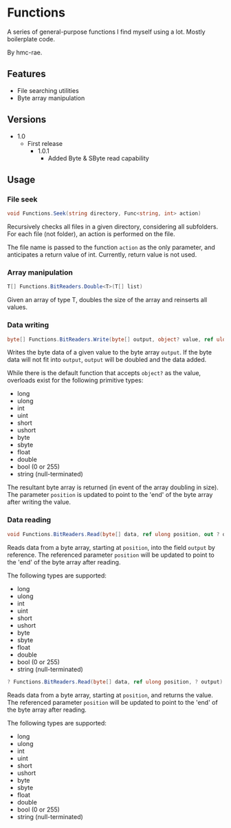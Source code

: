 # Functions
A series of general-purpose functions I find myself using a lot. Mostly boilerplate code.

By hmc-rae.

## Features
 - File searching utilities
 - Byte array manipulation
 
## Versions
 - 1.0
	- First release
		- 1.0.1
			- Added Byte & SByte read capability

## Usage

### File seek
```csharp
void Functions.Seek(string directory, Func<string, int> action)
```
Recursively checks all files in a given directory, considering all subfolders. For each file (not folder), an action is performed on the file.

The file name is passed to the function `action` as the only parameter, and anticipates a return value of int. Currently, return value is not used.

### Array manipulation
```csharp
T[] Functions.BitReaders.Double<T>(T[] list)
```
Given an array of type T, doubles the size of the array and reinserts all values.

### Data writing

```csharp
byte[] Functions.BitReaders.Write(byte[] output, object? value, ref ulong position)
```
Writes the byte data of a given value to the byte array `output`. If the byte data will not fit into `output`, `output` will be doubled and the data added.

While there is the default function that accepts `object?` as the value, overloads exist for the following primitive types:
 - long
 - ulong
 - int
 - uint
 - short
 - ushort
 - byte
 - sbyte
 - float
 - double
 - bool		(0 or 255)
 - string	(null-terminated)

The resultant byte array is returned (in event of the array doubling in size). The parameter `position` is updated to point to the 'end' of the byte array after writing the value.

### Data reading
```csharp
void Functions.BitReaders.Read(byte[] data, ref ulong position, out ? output)
```
Reads data from a byte array, starting at `position`, into the field `output` by reference. 
The referenced parameter `position` will be updated to point to the 'end' of the byte array after reading.

The following types are supported:
 - long
 - ulong
 - int
 - uint
 - short
 - ushort
 - byte
 - sbyte
 - float
 - double
 - bool		(0 or 255)
 - string	(null-terminated)

```csharp
? Functions.BitReaders.Read(byte[] data, ref ulong position, ? output)
```
Reads data from a byte array, starting at `position`, and returns the value. 
The referenced parameter `position` will be updated to point to the 'end' of the byte array after reading.

The following types are supported:
 - long
 - ulong
 - int
 - uint
 - short
 - ushort 
 - byte
 - sbyte
 - float
 - double
 - bool		(0 or 255)
 - string	(null-terminated)